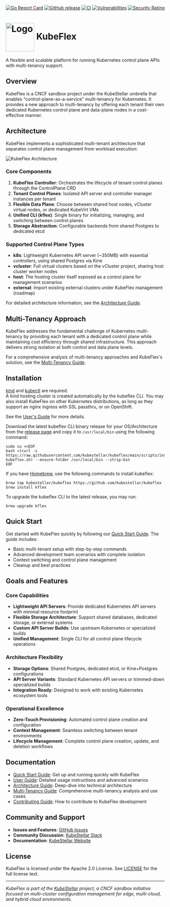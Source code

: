 [![Go Report Card](https://goreportcard.com/badge/github.com/kubestellar/kubeflex)](https://goreportcard.com/report/github.com/kubestellar/kubeflex)
[![GitHub release](https://img.shields.io/github/release/kubestellar/kubeflex/all.svg?style=flat-square)](https://github.com/kubestellar/kubeflex/releases)
[![CI](https://github.com/kubestellar/kubeflex/actions/workflows/ci.yaml/badge.svg)](https://github.com/kubestellar/kubeflex/actions/workflows/ci.yaml)
[![Vulnerabilities](https://sonarcloud.io/api/project_badges/measure?project=kubestellar_kubeflex&metric=vulnerabilities)](https://sonarcloud.io/summary/new_code?id=kubestellar_kubeflex)
[![Security Rating](https://sonarcloud.io/api/project_badges/measure?project=kubestellar_kubeflex&metric=security_rating)](https://sonarcloud.io/summary/new_code?id=kubestellar_kubeflex)

# <img alt="Logo" width="90px" src="./docs/images/kubeflex-logo.png" style="vertical-align: middle;" /> KubeFlex

A flexible and scalable platform for running Kubernetes control plane APIs with multi-tenancy support.

## Overview

KubeFlex is a CNCF sandbox project under the KubeStellar umbrella that enables "control-plane-as-a-service" multi-tenancy for Kubernetes. It provides a new approach to multi-tenancy by offering each tenant their own dedicated Kubernetes control plane and data-plane nodes in a cost-effective manner.

## Architecture

KubeFlex implements a sophisticated multi-tenant architecture that separates control plane management from workload execution:

![KubeFlex Architecture](./docs/images/kubeflex-architecture.png)

### Core Components

1. **KubeFlex Controller**: Orchestrates the lifecycle of tenant control planes through the ControlPlane CRD  
2. **Tenant Control Planes**: Isolated API server and controller manager instances per tenant  
3. **Flexible Data Plane**: Choose between shared host nodes, vCluster virtual nodes, or dedicated KubeVirt VMs  
4. **Unified CLI (kflex)**: Single binary for initializing, managing, and switching between control planes  
5. **Storage Abstraction**: Configurable backends from shared Postgres to dedicated etcd  

### Supported Control Plane Types

- **k8s**: Lightweight Kubernetes API server (~350MB) with essential controllers, using shared Postgres via Kine  
- **vcluster**: Full virtual clusters based on the vCluster project, sharing host cluster worker nodes  
- **host**: The hosting cluster itself exposed as a control plane for management scenarios  
- **external**: Import existing external clusters under KubeFlex management (roadmap)  

For detailed architecture information, see the [Architecture Guide](docs/architecture.md).

## Multi-Tenancy Approach

KubeFlex addresses the fundamental challenge of Kubernetes multi-tenancy by providing each tenant with a dedicated control plane while maintaining cost efficiency through shared infrastructure. This approach delivers strong isolation at both control and data plane levels.

For a comprehensive analysis of multi-tenancy approaches and KubeFlex's solution, see the [Multi-Tenancy Guide](docs/multi-tenancy.md).

## Installation

[kind](https://kind.sigs.k8s.io) and [kubectl](https://kubernetes.io/docs/tasks/tools/) are required.  
A kind hosting cluster is created automatically by the kubeflex CLI. You may also install KubeFlex on other Kubernetes distributions, as long as they support an nginx ingress with SSL passthru, or on OpenShift.  

See the [User's Guide](docs/users.md) for more details.  

Download the latest kubeflex CLI binary release for your OS/Architecture from the [release page](https://github.com/kubestellar/kubeflex/releases) and copy it to `/usr/local/bin` using the following command:  

```shell
sudo su <<EOF
bash <(curl -s https://raw.githubusercontent.com/kubestellar/kubeflex/main/scripts/install-kubeflex.sh) --ensure-folder /usr/local/bin --strip-bin
EOF
```

If you have [Homebrew](https://brew.sh), use the following commands to install kubeflex:  

```shell
brew tap kubestellar/kubeflex https://github.com/kubestellar/kubeflex
brew install kflex
```

To upgrade the kubeflex CLI to the latest release, you may run:  

```shell
brew upgrade kflex
```

## Quick Start

Get started with KubeFlex quickly by following our [Quick Start Guide](docs/quickstart.md). The guide includes:  

- Basic multi-tenant setup with step-by-step commands  
- Advanced development team scenarios with complete isolation  
- Context switching and control plane management  
- Cleanup and best practices  

## Goals and Features

### Core Capabilities
- **Lightweight API Servers**: Provide dedicated Kubernetes API servers with minimal resource footprint  
- **Flexible Storage Architecture**: Support shared databases, dedicated storage, or external systems  
- **Custom API Server Builds**: Use upstream Kubernetes or specialized builds  
- **Unified Management**: Single CLI for all control plane lifecycle operations  

### Architecture Flexibility
- **Storage Options**: Shared Postgres, dedicated etcd, or Kine+Postgres configurations  
- **API Server Variants**: Standard Kubernetes API servers or trimmed-down specialized builds  
- **Integration Ready**: Designed to work with existing Kubernetes ecosystem tools  

### Operational Excellence
- **Zero-Touch Provisioning**: Automated control plane creation and configuration  
- **Context Management**: Seamless switching between tenant environments  
- **Lifecycle Management**: Complete control plane creation, update, and deletion workflows  

## Documentation

- [Quick Start Guide](docs/quickstart.md): Get up and running quickly with KubeFlex  
- [User Guide](docs/users.md): Detailed usage instructions and advanced scenarios  
- [Architecture Guide](docs/architecture.md): Deep-dive into technical architecture  
- [Multi-Tenancy Guide](docs/multi-tenancy.md): Comprehensive multi-tenancy analysis and use cases  
- [Contributing Guide](./CONTRIBUTING.md): How to contribute to KubeFlex development  

## Community and Support

- **Issues and Features**: [GitHub Issues](https://github.com/kubestellar/kubeflex/issues)  
- **Community Discussion**: [KubeStellar Slack](https://kubestellar.io/slack)  
- **Documentation**: [KubeStellar Website](https://docs.kubestellar.io/release-0.28.0/direct/kubeflex-intro/)  

## License

KubeFlex is licensed under the Apache 2.0 License. See [LICENSE](./LICENSE) for the full license text.

---

*KubeFlex is part of the [KubeStellar](https://kubestellar.io) project, a CNCF sandbox initiative focused on multi-cluster configuration management for edge, multi-cloud, and hybrid cloud environments.*  
